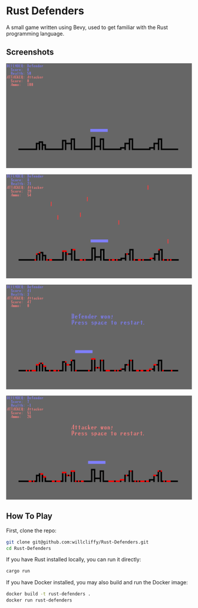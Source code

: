 # Rust Defenders

A small game written using Bevy, used to get familiar with the Rust programming language.

## Screenshots

![before game](/_docs/before_game.png)

![in game](/_docs/in_game.png)

![defender won](/_docs/defender_won.png)

![attacker won](/_docs/attacker_won.png)

## How To Play

First, clone the repo:

``` bash
git clone git@github.com:willcliffy/Rust-Defenders.git
cd Rust-Defenders
```

If you have Rust installed locally, you can run it directly:

```bash
cargo run
```

If you have Docker installed, you may also build and run the Docker image:

```bash
docker build -t rust-defenders .
docker run rust-defenders
```
